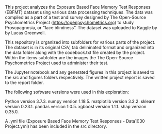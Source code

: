 This project analyzes the Exposure Based Face Memory Test Responses (EBFMT) dataset using various data processing techniques. The data was compiled as a part of a test and survey designed by The Open-Source Psychometrics Project (https://openpsychometrics.org) to study Prosopagnosia, or “face blindness”. The dataset was uploaded to Kaggle by by Lucas Greenwell. 

This repository is organized into subfolders for various parts of the project. The dataset is in its original CSV, tab delininated format and organized into the data folder along with the codebook.txt file created by the project. Within the items subfolder are the images the The Open-Source Psychometrics Project used to administer their test. 

The Jupyter notebook and any generated figures in this project is saved to the src and figures folders respectively. The written project report is saved to the report folder. 

The following software versions were used in this exploration:

Python version 3.7.3. 
numpy version 1.18.5.
matplotlib version 3.2.2.
sklearn version 0.23.1.
pandas version 1.0.5.
xgboost version 1.1.1.
shap version 0.35.0.

A .yml file (Exposure Based Face Memory Test Responses - Data1030 Project.yml) has been included in the src directory.
